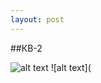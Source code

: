 ```yaml
---
layout: post
---
```


##КВ-2

![alt text](https://github.com/VolchokTV/VolchokTV/blob/master/images/KV%202%207ugol%20turret.JPG)
![alt text](
